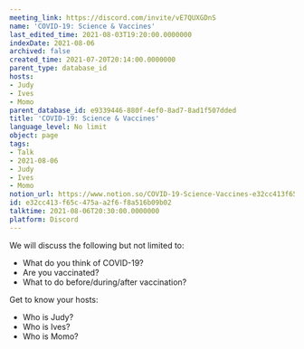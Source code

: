 ```yaml
---
meeting_link: https://discord.com/invite/vE7QUXGDnS
name: 'COVID-19: Science & Vaccines'
last_edited_time: 2021-08-03T19:20:00.0000000
indexDate: 2021-08-06
archived: false
created_time: 2021-07-20T20:14:00.0000000
parent_type: database_id
hosts:
- Judy
- Ives
- Momo
parent_database_id: e9339446-880f-4ef0-8ad7-8ad1f507dded
title: 'COVID-19: Science & Vaccines'
language_level: No limit
object: page
tags:
- Talk
- 2021-08-06
- Judy
- Ives
- Momo
notion_url: https://www.notion.so/COVID-19-Science-Vaccines-e32cc413f65c475aa2f6f8a516b09b02
id: e32cc413-f65c-475a-a2f6-f8a516b09b02
talktime: 2021-08-06T20:30:00.0000000
platform: Discord
---
```



We will discuss the following but not limited to:
   - What do you think of COVID-19?
   - Are you vaccinated?
   - What to do before/during/after vaccination?

Get to know your hosts:
   - Who is Judy?
   - Who is Ives?
   - Who is Momo?



